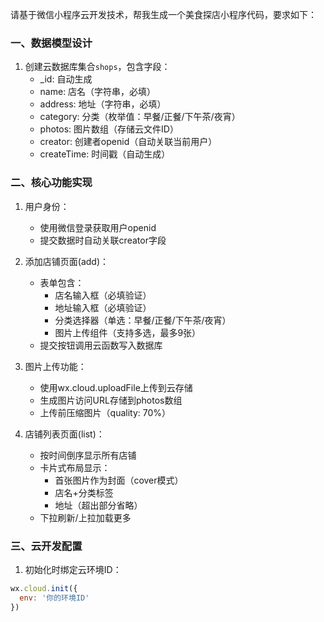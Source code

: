 请基于微信小程序云开发技术，帮我生成一个美食探店小程序代码，要求如下：

### 一、数据模型设计
1. 创建云数据库集合`shops`，包含字段：
   - _id: 自动生成
   - name: 店名（字符串，必填）
   - address: 地址（字符串，必填）
   - category: 分类（枚举值：早餐/正餐/下午茶/夜宵）
   - photos: 图片数组（存储云文件ID）
   - creator: 创建者openid（自动关联当前用户）
   - createTime: 时间戳（自动生成）

### 二、核心功能实现
1. 用户身份：
   - 使用微信登录获取用户openid
   - 提交数据时自动关联creator字段

2. 添加店铺页面(add)：
   - 表单包含：
     * 店名输入框（必填验证）
     * 地址输入框（必填验证）
     * 分类选择器（单选：早餐/正餐/下午茶/夜宵）
     * 图片上传组件（支持多选，最多9张）
   - 提交按钮调用云函数写入数据库

3. 图片上传功能：
   - 使用wx.cloud.uploadFile上传到云存储
   - 生成图片访问URL存储到photos数组
   - 上传前压缩图片（quality: 70%）

4. 店铺列表页面(list)：
   - 按时间倒序显示所有店铺
   - 卡片式布局显示：
     * 首张图片作为封面（cover模式）
     * 店名+分类标签
     * 地址（超出部分省略）
   - 下拉刷新/上拉加载更多

### 三、云开发配置
1. 初始化时绑定云环境ID：
```javascript
wx.cloud.init({
  env: '你的环境ID'
})